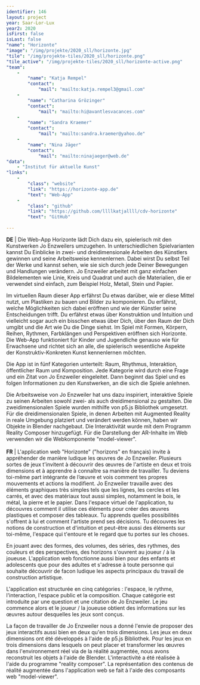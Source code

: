 ```yaml
---
identifier: 146
layout: project
year: Saar-Lor-Lux
year2: 2020
isFirst: false
isLast: false
"name": "Horizonte"
"image": "/img/projekte/2020_sll/horizonte.jpg"
"tile": "/img/projekte-tiles/2020_sll/horizonte.png"
"tile_active": "/img/projekte-tiles/2020_sll/horizonte-active.png"
"team":
    -
        "name": "Katja Rempel"
        "contact":
            "mail": "mailto:katja.rempel3@gmail.com"
    -
        "name": "Catharina Grözinger"
        "contact":
            "mail": "mailto:hi@avantlesvacances.com"
    -
        "name": "Sandra Kraemer"
        "contact":
            "mail": "mailto:sandra.kraemer@yahoo.de"
    -
        "name": "Nina Jäger"
        "contact":
            "mail": "mailto:ninajaeger@web.de"
"data":
    - "Institut für aktuelle Kunst"
"links":
    -
        "class": "website"
        "link": "https://horizonte-app.de"
        "text": "Web-App"
    -
        "class": "github"
        "link": "https://github.com/llllkatjallll/cdv-horizonte"
        "text": "GitHub"
           
---
```

<b>DE</b> \| Die Web-App Horizonte lädt Dich dazu ein, spielerisch mit den Kunstwerken Jo Enzweilers umzugehen. In unterschiedlichen Spielvarianten kannst Du Einblicke in zwei- und dreidimensionale Arbeiten des Künstlers gewinnen und seine Arbeitsweise kennenlernen. Dabei wirst Du selbst Teil der Werke und kannst sehen, wie sie sich durch jede Deiner Bewegungen und Handlungen verändern. Jo Enzweiler arbeitet mit ganz einfachen Bildelementen wie Linie, Kreis und Quadrat und auch die Materialien, die er verwendet sind einfach, zum Beispiel Holz, Metall, Stein und Papier. 

Im virtuellen Raum dieser App erfährst Du etwas darüber, wie er diese Mittel nutzt, um Plastiken zu bauen und Bilder zu komponieren. Du erfährst, welche Möglichkeiten sich dabei eröffnen und wie der Künstler seine Entscheidungen trifft. Du erfährst etwas über Konstruktion und Intuition und vielleicht sogar auch ein bisschen etwas über Dich, über den Raum der Dich umgibt und die Art wie Du die Dinge siehst. Im Spiel mit Formen, Körpern, Reihen, Rythmen, Farbklängen und Perspektiven eröffnen sich Horizonte. Die Web-App funktioniert für Kinder und Jugendliche genauso wie für Erwachsene und richtet sich an alle, die spielerisch wesentliche Aspekte der Konstruktiv-Konkreten Kunst kennenlernen möchten.

Die App ist in fünf Kategorien unterteilt: Raum, Rhythmus, Interaktion, öffentlicher Raum und Komposition. Jede Kategorie wird durch eine Frage und ein Zitat von Jo Enzweiler eingeleitet. Dann beginnt das Spiel und es folgen Informationen zu den Kunstwerken, an die sich die Spiele anlehnen.

Die Arbeitsweise von Jo Enzweiler hat uns dazu inspiriert, interaktive Spiele zu seinen Arbeiten sowohl zwei- als auch dreidimensional zu gestalten. Die zweidimensionalen Spiele wurden mithilfe von p5.js Bibliothek umgesetzt. Für die dreidimensionalen Spiele, in denen Arbeiten mit Augmented Reality in reale Umgebung platziert und verändert werden können, haben wir Objekte in Blender nachgebaut. Die Interaktivität wurde mit dem Programm Reality Composer hinzugefügt. Für die Darstellung der AR-Inhalte im Web verwenden wir die Webkomponente "model-viewer".
<br/><br/>
<b>FR</b> \| L'application web "Horizonte" ("horizons" en français) invite à appréhender de manière ludique les œuvres de Jo Enzweiler. Plusieurs sortes de jeux t'invitent à découvrir des œuvres de l'artiste en deux et trois dimensions et à apprendre à connaître sa manière de travailler. Tu deviens toi-même part intégrante de l’œuvre et vois comment tes propres mouvements et actions la modifient. Jo Enzweiler travaille avec des éléments graphiques très simples tels que les lignes, les cercles et les carrés, et avec des matériaux tout aussi simples, notamment le bois, le métal, la pierre et le papier. Dans l'espace virtuel de l'application, tu découvres comment il utilise ces éléments pour créer des œuvres plastiques et composer des tableaux. Tu apprends quelles possibilités s'offrent à lui et comment l'artiste prend ses décisions. Tu découvres les notions de construction et d'intuition et peut-être aussi des éléments sur toi-même, l'espace qui t'entoure et le regard que tu portes sur les choses.

En jouant avec des formes, des volumes, des séries, des rythmes, des couleurs et des perspectives, des horizons s'ouvrent au joueur / à la joueuse. L'application web fonctionne aussi bien pour des enfants et adolescents que pour des adultes et s'adresse à toute personne qui souhaite découvrir de facon ludique les aspects principaux du travail de construction artistique. 

L'application est structurée en cinq catégories : l'espace, le rythme, l'interaction, l'espace public et la composition. Chaque catégorie est introduite par une question et une citation de Jo Enzweiler. Le jeu commence alors et le joueur / la joueuse obtient des informations sur les œuvres autour desquelles les jeux sont conçus.

La façon de travailler de Jo Enzweiler nous a donné l'envie de proposer des jeux interactifs aussi bien en deux qu'en trois dimensions. Les jeux en deux dimensions ont été développés à l'aide de p5.js Bibliothek. Pour les jeux en trois dimensions dans lesquels on peut placer et transformer les œuvres dans l'environnement réel via de la réalité augmentée, nous avons reconstruit les objets à l'aide de Blender. L'interactivité a été réalisée à l'aide du programme "reality composer". La représentation des contenus de réalité augmentée dans l'application web se fait à l'aide des composants web "model-viewer".